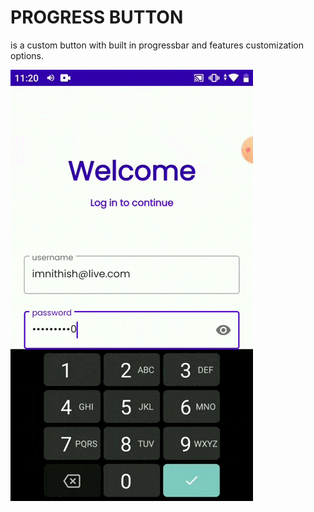 # PROGRESS BUTTON
is a custom button with built in progressbar and features customization options.

![Demo](https://github.com/imnithish/progress_button/blob/master/progress_button_demo.gif)
